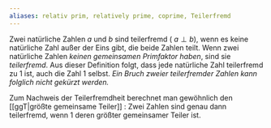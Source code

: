 ```yaml
---
aliases: relativ prim, relatively prime, coprime, Teilerfremd
---
```

Zwei natürliche Zahlen $a$ und $b$ sind teilerfremd ( ${\displaystyle a\perp b}$), wenn es keine natürliche Zahl außer der Eins gibt, die beide Zahlen teilt. Wenn zwei natürliche Zahlen *keinen gemeinsamen Primfaktor haben*, sind sie *teilerfremd*. Aus dieser Definition folgt, dass jede natürliche Zahl teilerfremd zu 1 ist, auch die Zahl 1 selbst. *Ein Bruch zweier teilerfremder Zahlen kann folglich nicht gekürzt werden.*

Zum Nachweis der Teilerfremdheit berechnet man gewöhnlich den [[ggT|größte gemeinsame Teiler]] : Zwei Zahlen sind genau dann teilerfremd, wenn 1 deren größter gemeinsamer Teiler ist. 